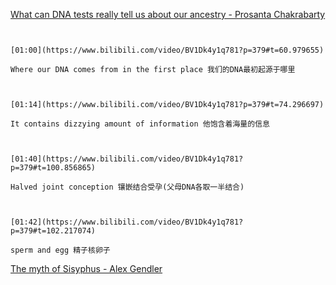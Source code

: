 [What can DNA tests really tell us about our ancestry - Prosanta Chakrabarty](https://www.bilibili.com/video/BV1Dk4y1q781?p=379)


```ad-note


[01:00](https://www.bilibili.com/video/BV1Dk4y1q781?p=379#t=60.979655)

Where our DNA comes from in the first place 我们的DNA最初起源于哪里

```
```ad-note


[01:14](https://www.bilibili.com/video/BV1Dk4y1q781?p=379#t=74.296697)

It contains dizzying amount of information 他饱含着海量的信息

```
```ad-note


[01:40](https://www.bilibili.com/video/BV1Dk4y1q781?p=379#t=100.856865)

Halved joint conception 镶嵌结合受孕(父母DNA各取一半结合)

```
```ad-note


[01:42](https://www.bilibili.com/video/BV1Dk4y1q781?p=379#t=102.217074)

sperm and egg 精子核卵子

```

[The myth of Sisyphus - Alex Gendler](https://www.bilibili.com/video/BV1Dk4y1q781?p=380)